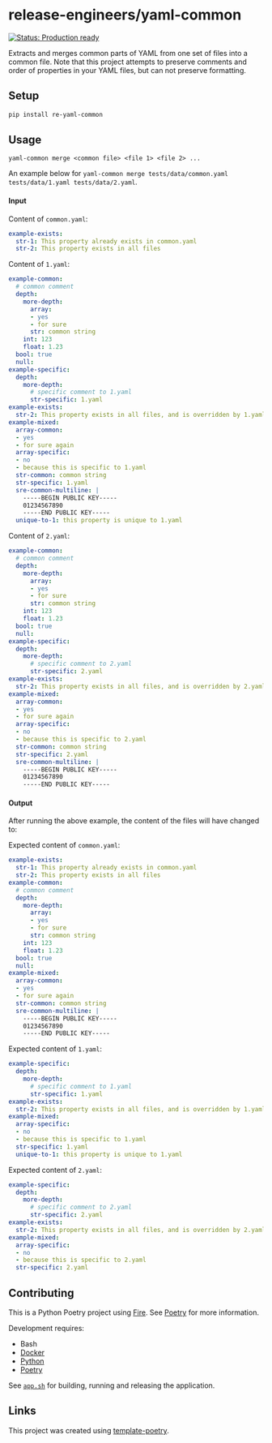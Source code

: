 <!-- README.md is auto-generated from README.md.template -->

# release-engineers/yaml-common

[![Status: Production ready](https://img.shields.io/badge/status-production_ready-green)](https://release-engineers.com/open-source-badges/)

Extracts and merges common parts of YAML from one set of files into a common file.
Note that this project attempts to preserve comments and order of properties in your YAML files, but can not preserve formatting.

## Setup

```bash
pip install re-yaml-common
```

## Usage

`yaml-common merge <common file> <file 1> <file 2> ...`

An example below for `yaml-common merge tests/data/common.yaml tests/data/1.yaml tests/data/2.yaml`.

#### Input

Content of `common.yaml`:
```yml common
example-exists:
  str-1: This property already exists in common.yaml
  str-2: This property exists in all files

```

Content of `1.yaml`:
```yml
example-common:
  # common comment
  depth:
    more-depth:
      array:
      - yes
      - for sure
      str: common string
    int: 123
    float: 1.23
  bool: true
  null:
example-specific:
  depth:
    more-depth:
      # specific comment to 1.yaml
      str-specific: 1.yaml
example-exists:
  str-2: This property exists in all files, and is overridden by 1.yaml
example-mixed:
  array-common:
  - yes
  - for sure again
  array-specific:
  - no
  - because this is specific to 1.yaml
  str-common: common string
  str-specific: 1.yaml
  sre-common-multiline: |
    -----BEGIN PUBLIC KEY-----
    01234567890
    -----END PUBLIC KEY-----
  unique-to-1: this property is unique to 1.yaml

```

Content of `2.yaml`:
```yml
example-common:
  # common comment
  depth:
    more-depth:
      array:
      - yes
      - for sure
      str: common string
    int: 123
    float: 1.23
  bool: true
  null:
example-specific:
  depth:
    more-depth:
      # specific comment to 2.yaml
      str-specific: 2.yaml
example-exists:
  str-2: This property exists in all files, and is overridden by 2.yaml
example-mixed:
  array-common:
  - yes
  - for sure again
  array-specific:
  - no
  - because this is specific to 2.yaml
  str-common: common string
  str-specific: 2.yaml
  sre-common-multiline: |
    -----BEGIN PUBLIC KEY-----
    01234567890
    -----END PUBLIC KEY-----

```

#### Output

After running the above example, the content of the files will have changed to:

Expected content of `common.yaml`:
```yml
example-exists:
  str-1: This property already exists in common.yaml
  str-2: This property exists in all files
example-common:
  # common comment
  depth:
    more-depth:
      array:
      - yes
      - for sure
      str: common string
    int: 123
    float: 1.23
  bool: true
  null:
example-mixed:
  array-common:
  - yes
  - for sure again
  str-common: common string
  sre-common-multiline: |
    -----BEGIN PUBLIC KEY-----
    01234567890
    -----END PUBLIC KEY-----

```

Expected content of `1.yaml`:
```yml
example-specific:
  depth:
    more-depth:
      # specific comment to 1.yaml
      str-specific: 1.yaml
example-exists:
  str-2: This property exists in all files, and is overridden by 1.yaml
example-mixed:
  array-specific:
  - no
  - because this is specific to 1.yaml
  str-specific: 1.yaml
  unique-to-1: this property is unique to 1.yaml

```

Expected content of `2.yaml`:
```yml
example-specific:
  depth:
    more-depth:
      # specific comment to 2.yaml
      str-specific: 2.yaml
example-exists:
  str-2: This property exists in all files, and is overridden by 2.yaml
example-mixed:
  array-specific:
  - no
  - because this is specific to 2.yaml
  str-specific: 2.yaml

```

## Contributing

This is a Python Poetry project using [Fire](https://github.com/google/python-fire).
See [Poetry](https://python-poetry.org/) for more information.

Development requires:

- Bash
- [Docker](https://www.docker.com/)
- [Python](https://www.python.org/)
- [Poetry](https://python-poetry.org/)

See [`app.sh`](./app.sh) for building, running and releasing the application.

## Links

This project was created using [template-poetry](https://github.com/release-engineers/template-poetry).

